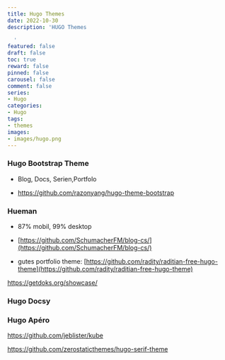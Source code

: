 ```yaml
---
title: Hugo Themes
date: 2022-10-30
description: 'HUGO Themes

  '
featured: false
draft: false
toc: true
reward: false
pinned: false
carousel: false
comment: false
series:
- Hugo
categories:
- Hugo
tags:
- themes
images:
- images/hugo.png
---
```


### Hugo Bootstrap Theme
- Blog, Docs, Serien,Portfolo

- https://github.com/razonyang/hugo-theme-bootstrap


### Hueman

- 87% mobil, 99% desktop

- [https://github.com/SchumacherFM/blog-cs/](https://github.com/SchumacherFM/blog-cs/)

- gutes portfolio theme: [https://github.com/radity/raditian-free-hugo-theme](https://github.com/radity/raditian-free-hugo-theme)

https://getdoks.org/showcase/

### Hugo Docsy

### Hugo Apéro

https://github.com/jeblister/kube

https://github.com/zerostaticthemes/hugo-serif-theme
